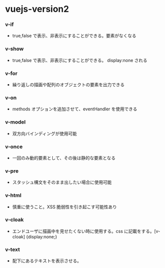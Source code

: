 # vuejs-version2

### v-if

- true,false で表示、非表示にすることができる。要素がなくなる

### v-show

- true,false で表示、非表示にすることができる。 display:none される

### v-for

- 繰り返しの描画や配列のオブジェクトの要素を出力できる

### v-on

- methods オプションを追加させて、eventHandler を使用できる

### v-model

- 双方向バインディングが使用可能

### v-once

- 一回のみ動的要素として、その後は静的な要素となる

### v-pre

- スタッシュ構文をそのまま出したい場合に使用可能

### v-html

- 慎重に使うこと。XSS 脆弱性を引き起こす可能性あり

### v-cloak

- エンドユーザに描画中を見せたくない時に使用する。css に記載をする。[v-cloak] {display:none;}

### v-text

- 配下にあるテキストを表示させる。
